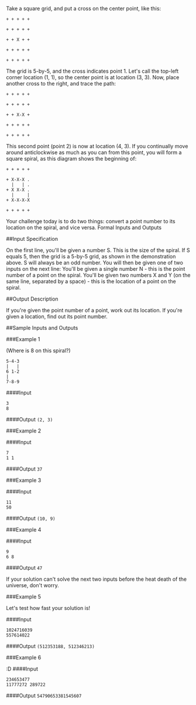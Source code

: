 Take a square grid, and put a cross on the center point, like this:

```
+ + + + +

+ + + + +

+ + X + +

+ + + + +

+ + + + +
```
  

The grid is 5-by-5, and the cross indicates point 1. Let's call the top-left corner location (1, 1), so the center point is at location (3, 3). Now, place another cross to the right, and trace the path:

```
+ + + + +

+ + + + +

+ + X-X +

+ + + + +

+ + + + +
```

This second point (point 2) is now at location (4, 3). If you continually move around anticlockwise as much as you can from this point, you will form a square spiral, as this diagram shows the beginning of:

```
+ + + + +

+ X-X-X .
  |   | .
+ X X-X .
  |     |
+ X-X-X-X

+ + + + +
```

Your challenge today is to do two things: convert a point number to its location on the spiral, and vice versa.
Formal Inputs and Outputs

##Input Specification

On the first line, you'll be given a number S. This is the size of the spiral. If S equals 5, then the grid is a 5-by-5 grid, as shown in the demonstration above. S will always be an odd number.
You will then be given one of two inputs on the next line:
You'll be given a single number N - this is the point number of a point on the spiral.
You'll be given two numbers X and Y (on the same line, separated by a space) - this is the location of a point on the spiral.

##Output Description

If you're given the point number of a point, work out its location. If you're given a location, find out its point number.

##Sample Inputs and Outputs


###Example 1

(Where is 8 on this spiral?)
```
5-4-3
|   |
6 1-2
|    
7-8-9
```

####Input
```
3
8
```

####Output
`(2, 3)`




###Example 2


####Input
```
7
1 1
```

####Output
`37`




###Example 3


####Input
```
11
50
```

####Output
`(10, 9)`




###Example 4


####Input
```
9
6 8
```



####Output
`47`



If your solution can't solve the next two inputs before the heat death of the universe, don't worry.



###Example 5


Let's test how fast your solution is!


####Input
```
1024716039
557614022
```



####Output
`(512353188, 512346213)`

###Example 6


:D
####Input
```
234653477
11777272 289722
```

####Output
`54790653381545607`
